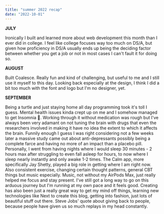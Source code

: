 ```yaml
---
title: "summer 2022 recap"
date: "2022-10-01"
---
```


**JULY**

Ironically I built and learned more about web development this month than I ever did in college. I feel like college focuses way too much on DS/A, but given how proficiency in DS/A usually ends up being the deciding factor between whether you get a job or not in most cases I can't fault it for doing so.

**AUGUST**

Built Coalesce. Really fun and kind of challenging, but useful to me and I still use it myself to this day. Looking back especially at the design, I think I did a bit too much with the font and logo but I'm no designer, yet.

**SEPTEMBER**

Being a turtle and just staying home all day programming took it's toll I guess. Mental health issues kinda crept up on me and I somehow managed to get Insomnia 🥴. Working through it without medication was rough but I've always been very adamant on not tuning the brain with drugs that even the researchers involved in making it have no idea the extent to which it affects the brain. Funnily enough I guess I was right considering not a few weeks later a massive study came out about anti-depressants possibly being a complete farce and having no more of an impact than a placebo pill. Personally, I went from having nights where I would sleep 30 minutes - 2 hours max after struggling to even fall asleep for hours, to now where I sleep nearly instantly and only awake 1-2 times. The Calm app, more specifically Jay Shetty, played a big role in getting where I am right now. Also consistent exercise, changing certain thought patterns, general CBT things but music especially. Music, not without my AirPods Max, just really helped me focus and stay present. I've still got a long way to go on this arduous journey but I'm running at my own pace and it feels good. Creating has also been just a really great way to get my mind off things, learning new technologies like Next to create this blog, getting into fashion, just lots of beautiful stuff out there. Steve Jobs' quote about giving back to people, because people have given us so much replays in my head constantly.
